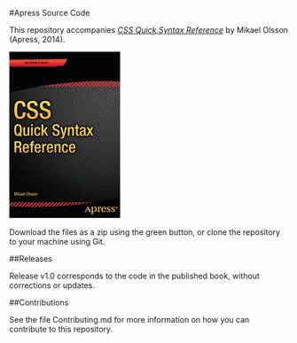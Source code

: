 #Apress Source Code

This repository accompanies [*CSS Quick Syntax Reference*](http://www.apress.com/9781430264903) by Mikael  Olsson (Apress, 2014).

![Cover image](9781430264903.jpg)

Download the files as a zip using the green button, or clone the repository to your machine using Git.

##Releases

Release v1.0 corresponds to the code in the published book, without corrections or updates.

##Contributions

See the file Contributing.md for more information on how you can contribute to this repository.
